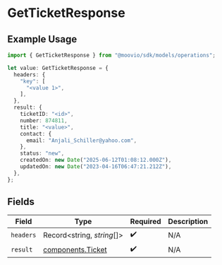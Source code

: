 # GetTicketResponse

## Example Usage

```typescript
import { GetTicketResponse } from "@moovio/sdk/models/operations";

let value: GetTicketResponse = {
  headers: {
    "key": [
      "<value 1>",
    ],
  },
  result: {
    ticketID: "<id>",
    number: 874811,
    title: "<value>",
    contact: {
      email: "Anjali_Schiller@yahoo.com",
    },
    status: "new",
    createdOn: new Date("2025-06-12T01:08:12.000Z"),
    updatedOn: new Date("2023-04-16T06:47:21.212Z"),
  },
};
```

## Fields

| Field                                                  | Type                                                   | Required                                               | Description                                            |
| ------------------------------------------------------ | ------------------------------------------------------ | ------------------------------------------------------ | ------------------------------------------------------ |
| `headers`                                              | Record<string, *string*[]>                             | :heavy_check_mark:                                     | N/A                                                    |
| `result`                                               | [components.Ticket](../../models/components/ticket.md) | :heavy_check_mark:                                     | N/A                                                    |